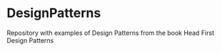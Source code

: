# DesignPatterns
Repository with examples of Design Patterns from the book Head First Design Patterns
